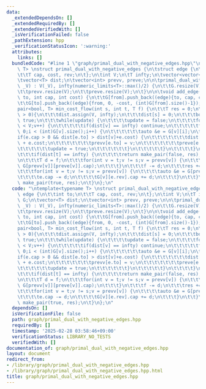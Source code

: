 ```yaml
---
data:
  _extendedDependsOn: []
  _extendedRequiredBy: []
  _extendedVerifiedWith: []
  _isVerificationFailed: false
  _pathExtension: hpp
  _verificationStatusIcon: ':warning:'
  attributes:
    links: []
  bundledCode: "#line 1 \"graph/primal_dual_with_negative_edges.hpp\"\n\ntemplate<typename\
    \ T> \nstruct primal_dual_with_negative_edges {\n\tstruct edge {\n\t\tint to;\n\
    \t\tT cap, cost, rev;\n\t};\n\tint V;\n\tT infty;\n\tvector<vector<edge>> G;\n\
    \tvector<T> dist;\n\tvector<int> prevv, preve;\n\n\tprimal_dual_with_negative_edges(int\
    \ _V) : V(_V), infty(numeric_limits<T>::max()/2) {\n\t\tG.resize(V);\n\t\tdist.resize(V);\n\
    \t\tprevv.resize(V);\n\t\tpreve.resize(V);\n\t}\n\n\tvoid add_edge(int from, int\
    \ to, int cap, int cost) {\n\t\tG[from].push_back((edge){to, cap, cost, (int)G[to].size()});\n\
    \t\tG[to].push_back((edge){from, 0, -cost, (int)G[from].size()-1});\n\t}\n\n\t\
    pair<bool, T> min_cost_flow(int s, int t, T f) {\n\t\tT res = 0;\n\t\twhile(f\
    \ > 0){\n\t\t\tdist.assign(V, infty);\n\t\t\tdist[s] = 0;\n\t\t\tbool update =\
    \ true;\n\t\t\twhile(update) {\n\t\t\t\tupdate = false;\n\t\t\t\tfor(int v = 0;v\
    \ < V;v++) {\n\t\t\t\t\tif(dist[v] == infty) continue;\n\t\t\t\t\tfor(int i =\
    \ 0;i < (int)G[v].size();i++) {\n\t\t\t\t\t\tauto &e = G[v][i];\n\t\t\t\t\t\t\
    if(e.cap > 0 && dist[e.to] > dist[v]+e.cost) {\n\t\t\t\t\t\t\tdist[e.to] = dist[v]\
    \ + e.cost;\n\t\t\t\t\t\t\tprevv[e.to] = v;\n\t\t\t\t\t\t\tpreve[e.to] = i;\n\t\
    \t\t\t\t\t\tupdate = true;\n\t\t\t\t\t\t}\n\t\t\t\t\t}\n\t\t\t\t}\n\t\t\t}\n\n\
    \t\t\tif(dist[t] == infty) {\n\t\t\t\treturn make_pair(false, res);\n\t\t\t}\n\
    \n\t\t\tT d = f;\n\t\t\tfor(int v = t;v != s;v = prevv[v]) {\n\t\t\t\td = min(d,\
    \ G[prevv[v]][preve[v]].cap);\n\t\t\t}\n\t\t\tf -= d;\n\t\t\tres += d*dist[t];\n\
    \t\t\tfor(int v = t;v != s;v = prevv[v]) {\n\t\t\t\tauto &e = G[prevv[v]][preve[v]];\n\
    \t\t\t\te.cap -= d;\n\t\t\t\tG[v][e.rev].cap += d;\n\t\t\t}\n\t\t}\n\t\treturn\
    \ make_pair(true, res);\n\t}\n};\n"
  code: "\ntemplate<typename T> \nstruct primal_dual_with_negative_edges {\n\tstruct\
    \ edge {\n\t\tint to;\n\t\tT cap, cost, rev;\n\t};\n\tint V;\n\tT infty;\n\tvector<vector<edge>>\
    \ G;\n\tvector<T> dist;\n\tvector<int> prevv, preve;\n\n\tprimal_dual_with_negative_edges(int\
    \ _V) : V(_V), infty(numeric_limits<T>::max()/2) {\n\t\tG.resize(V);\n\t\tdist.resize(V);\n\
    \t\tprevv.resize(V);\n\t\tpreve.resize(V);\n\t}\n\n\tvoid add_edge(int from, int\
    \ to, int cap, int cost) {\n\t\tG[from].push_back((edge){to, cap, cost, (int)G[to].size()});\n\
    \t\tG[to].push_back((edge){from, 0, -cost, (int)G[from].size()-1});\n\t}\n\n\t\
    pair<bool, T> min_cost_flow(int s, int t, T f) {\n\t\tT res = 0;\n\t\twhile(f\
    \ > 0){\n\t\t\tdist.assign(V, infty);\n\t\t\tdist[s] = 0;\n\t\t\tbool update =\
    \ true;\n\t\t\twhile(update) {\n\t\t\t\tupdate = false;\n\t\t\t\tfor(int v = 0;v\
    \ < V;v++) {\n\t\t\t\t\tif(dist[v] == infty) continue;\n\t\t\t\t\tfor(int i =\
    \ 0;i < (int)G[v].size();i++) {\n\t\t\t\t\t\tauto &e = G[v][i];\n\t\t\t\t\t\t\
    if(e.cap > 0 && dist[e.to] > dist[v]+e.cost) {\n\t\t\t\t\t\t\tdist[e.to] = dist[v]\
    \ + e.cost;\n\t\t\t\t\t\t\tprevv[e.to] = v;\n\t\t\t\t\t\t\tpreve[e.to] = i;\n\t\
    \t\t\t\t\t\tupdate = true;\n\t\t\t\t\t\t}\n\t\t\t\t\t}\n\t\t\t\t}\n\t\t\t}\n\n\
    \t\t\tif(dist[t] == infty) {\n\t\t\t\treturn make_pair(false, res);\n\t\t\t}\n\
    \n\t\t\tT d = f;\n\t\t\tfor(int v = t;v != s;v = prevv[v]) {\n\t\t\t\td = min(d,\
    \ G[prevv[v]][preve[v]].cap);\n\t\t\t}\n\t\t\tf -= d;\n\t\t\tres += d*dist[t];\n\
    \t\t\tfor(int v = t;v != s;v = prevv[v]) {\n\t\t\t\tauto &e = G[prevv[v]][preve[v]];\n\
    \t\t\t\te.cap -= d;\n\t\t\t\tG[v][e.rev].cap += d;\n\t\t\t}\n\t\t}\n\t\treturn\
    \ make_pair(true, res);\n\t}\n};\n"
  dependsOn: []
  isVerificationFile: false
  path: graph/primal_dual_with_negative_edges.hpp
  requiredBy: []
  timestamp: '2025-02-28 03:58:46+09:00'
  verificationStatus: LIBRARY_NO_TESTS
  verifiedWith: []
documentation_of: graph/primal_dual_with_negative_edges.hpp
layout: document
redirect_from:
- /library/graph/primal_dual_with_negative_edges.hpp
- /library/graph/primal_dual_with_negative_edges.hpp.html
title: graph/primal_dual_with_negative_edges.hpp
---
```

